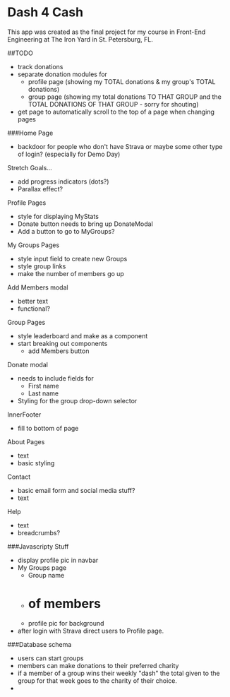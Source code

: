 # Dash 4 Cash
This app was created as the final project for my course in Front-End Engineering at The Iron Yard in St. Petersburg, FL.

##TODO
- track donations
- separate donation modules for
  - profile page (showing my TOTAL donations & my group's TOTAL donations)
  - group page (showing my total donations TO THAT GROUP and the TOTAL DONATIONS OF THAT GROUP - sorry for shouting)
- get page to automatically scroll to the top of a page when changing pages


###Home Page
- backdoor for people who don't have Strava or maybe some other type of login? (especially for Demo Day)

Stretch Goals...
- add progress indicators (dots?)
- Parallax effect?

Profile Pages
- style for displaying MyStats
- Donate button needs to bring up DonateModal
- Add a button to go to MyGroups?

My Groups Pages
- style input field to create new Groups
- style group links
- make the number of members go up

Add Members modal
- better text
- functional?

Group Pages
- style leaderboard and make as a component
- start breaking out components
  - add Members button

Donate modal
- needs to include fields for
  - First name
  - Last name
- Styling for the group drop-down selector

InnerFooter
- fill to bottom of page

About Pages
- text
- basic styling

Contact
- basic email form and social media stuff?
- text

Help
- text
- breadcrumbs?

###Javascripty Stuff
- display profile pic in navbar
- My Groups page
  - Group name
  - # of members
  - profile pic for background
- after login with Strava direct users to Profile page.



###Database schema
- users can start groups
- members can make donations to their preferred charity
- if a member of a group wins their weekly "dash" the total given to the group for that week goes to the charity of their choice.
-
